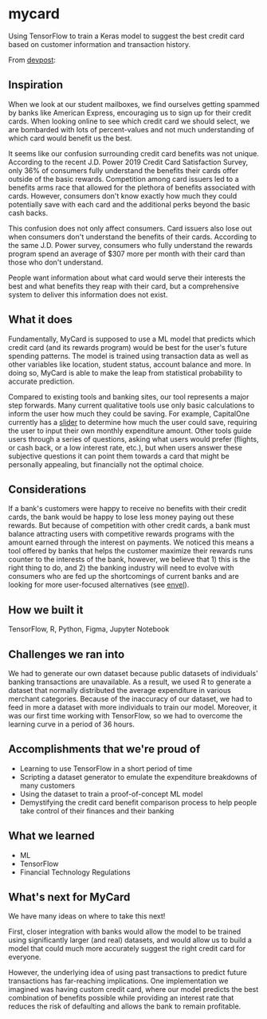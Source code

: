 # mycard
Using TensorFlow to train a Keras model to suggest the best credit card based on customer information and transaction history.


From [devpost](https://devpost.com/software/mycard):

## Inspiration
When we look at our student mailboxes, we find ourselves getting spammed by banks like American Express, encouraging us to sign up for their credit cards. When looking online to see which credit card we should select, we are bombarded with lots of percent-values and not much understanding of which card would benefit us the best. 

It seems like our confusion surrounding credit card benefits was not unique. According to the recent J.D. Power 2019 Credit Card Satisfaction Survey, only 36% of consumers fully understand the benefits their cards offer outside of the basic rewards. Competition among card issuers led to a benefits arms race that allowed for the plethora of benefits associated with cards. However, consumers don't know exactly how much they could potentially save with each card and the additional perks beyond the basic cash backs. 

This confusion does not only affect consumers. Card issuers also lose out when consumers don't understand the benefits of their cards. According to the same J.D. Power survey, consumers who fully understand the rewards program spend an average of $307 more per month with their card than those who don't understand. 

People want information about what card would serve their interests the best and what benefits they reap with their card, but a comprehensive system to deliver this information does not exist. 

## What it does
Fundamentally, MyCard is supposed to use a ML model that predicts which credit card (and its rewards program) would be best for the user's future spending patterns. The model is trained using transaction data as well as other variables like location, student status, account balance and more. In doing so, MyCard is able to make the leap from statistical probability to accurate prediction.

Compared to existing tools and banking sites, our tool represents a major step forwards. Many current qualitative tools use only basic calculations to inform the user how much they could be saving. For example, CapitalOne currently has a [slider](https://www.capitalone.com/credit-cards/quicksilverone/) to determine how much the user could save, requiring the user to input their own monthly expenditure amount. Other tools guide users through a series of questions, asking what users would prefer (flights, or cash back, or a low interest rate, etc.), but when users answer these subjective questions it can point them towards a card that might be personally appealing, but financially not the optimal choice.

## Considerations
If a bank's customers were happy to receive no benefits with their credit cards, the bank would be happy to lose less money paying out these rewards. But because of competition with other credit cards, a bank must balance attracting users with competitive rewards programs with the amount earned through the interest on payments. We noticed this means a tool offered by banks that helps the customer maximize their rewards runs counter to the interests of the bank, however, we believe that 1) this is the right thing to do, and 2) the banking industry will need to evolve with consumers who are fed up the shortcomings of current banks and are looking for more user-focused alternatives (see [envel](https://www.envel.ai/)). 

## How we built it
TensorFlow, R, Python, Figma, Jupyter Notebook

## Challenges we ran into
We had to generate our own dataset because public datasets of individuals' banking transactions are unavailable. As a result, we used R to generate a dataset that normally distributed the average expenditure in various merchant categories. Because of the inaccuracy of our dataset, we had to feed in more a dataset with more individuals to train our model. Moreover, it was our first time working with TensorFlow, so we had to overcome the learning curve in a period of 36 hours. 

## Accomplishments that we're proud of
* Learning to use TensorFlow in a short period of time
* Scripting a dataset generator to emulate the expenditure breakdowns of many customers
* Using the dataset to train a proof-of-concept ML model
* Demystifying the credit card benefit comparison process to help people take control of their finances and their banking

## What we learned
* ML
* TensorFlow
* Financial Technology Regulations

## What's next for MyCard
We have many ideas on where to take this next!

First, closer integration with banks would allow the model to be trained using significantly larger (and real) datasets, and would allow us to build a model that could much more accurately suggest the right credit card for everyone.

However, the underlying idea of using past transactions to predict future transactions has far-reaching implications. One implementation we imagined was having custom credit card, where our model predicts the best combination of benefits possible while providing an interest rate that reduces the risk of defaulting and allows the bank to remain profitable. 

